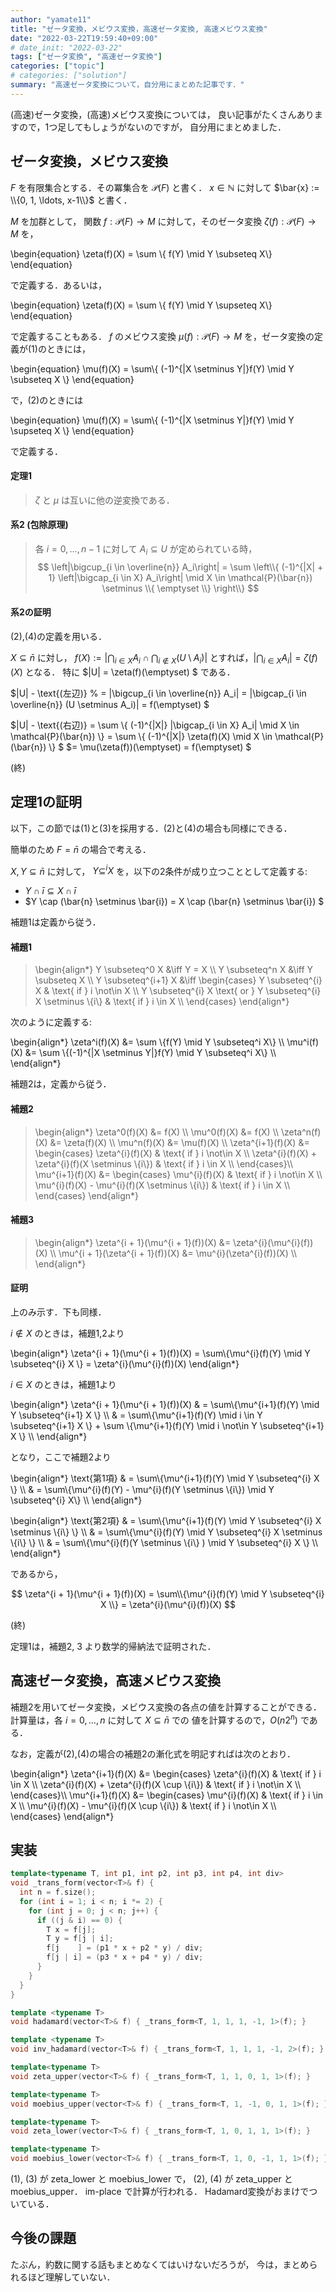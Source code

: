 ```yaml
---
author: "yamate11"
title: "ゼータ変換，メビウス変換，高速ゼータ変換, 高速メビウス変換"
date: "2022-03-22T19:59:40+09:00"
# date_init: "2022-03-22"
tags: ["ゼータ変換", "高速ゼータ変換"]
categories: ["topic"]
# categories: ["solution"]
summary: "高速ゼータ変換について，自分用にまとめた記事です．"
---
```


(高速)ゼータ変換，(高速)メビウス変換については，
良い記事がたくさんありますので，1つ足してもしょうがないのですが，
自分用にまとめました．

## ゼータ変換，メビウス変換

$F$ を有限集合とする．その冪集合を $\mathcal{P}(F)$ と書く．
$x \in \mathbb{N}$ に対して $\bar{x} := \\{0, 1, \ldots, x-1\\}$ と書く．

$M$ を加群として，
関数 $f: \mathcal{P}(F) \to M$ に対して，そのゼータ変換
$\zeta(f): \mathcal{P}(F) \to M$ を，

\begin{equation}
\zeta(f)(X) = \sum \\{ f(Y) \mid Y \subseteq X\\}
\end{equation}

で定義する．あるいは，

\begin{equation}
\zeta(f)(X) = \sum \\{ f(Y) \mid Y \supseteq X\\}
\end{equation}

で定義することもある．
$f$ のメビウス変換 $\mu(f): \mathcal{P}(F) \to M$
を，ゼータ変換の定義が(1)のときには，

\begin{equation}
\mu(f)(X) = \sum\\{ (-1)^{|X \setminus Y|}f(Y) \mid Y \subseteq X \\}
\end{equation}

で，(2)のときには

\begin{equation}
\mu(f)(X) = \sum\\{ (-1)^{|X \setminus Y|}f(Y) \mid Y \supseteq X \\}
\end{equation}

で定義する．

#### 定理1

> $\zeta$ と $\mu$ は互いに他の逆変換である．

#### 系2 (包除原理)

> 各 $i = 0, \ldots, n-1$ に対して $A_i \subseteq U$ が定められている時，
  $$ \left|\bigcup_{i \in \overline{n}} A_i\right| =
     \sum \left\\{ (-1)^{|X| + 1} \left|\bigcap_{i \in X} A_i\right| \mid X \in \mathcal{P}(\bar{n}) \setminus \\{ \emptyset \\} \right\\} $$

#### 系2の証明

(2),(4)の定義を用いる．

$X \subseteq \bar{n}$ に対し，
$f(X) := |\bigcap_{i \in X} A_i \cap \bigcap_{i \not\in X} (U \setminus A_i)|$
とすれば，$|\bigcap_{i \in X} A_i| = \zeta(f)(X)$ となる．
特に $|U| = \zeta(f)(\emptyset) $ である．

$|U| - \text{(左辺)} % = |\bigcup_{i \in \overline{n}} A_i|
= |\bigcap_{i \in \overline{n}} (U \setminus A_i)|
= f(\emptyset)
$

$|U| - \text{(右辺)} = 
   \sum \\{ (-1)^{|X|} |\bigcap_{i \in X} A_i| \mid X \in \mathcal{P}(\bar{n}) \\} 
= \sum \\{ (-1)^{|X|} \zeta(f)(X) \mid X \in \mathcal{P}(\bar{n}) \\}
$ $= \mu(\zeta(f))(\emptyset)
= f(\emptyset)
$

(終)

## 定理1の証明

以下，この節では(1)と(3)を採用する．(2)と(4)の場合も同様にできる．

簡単のため $F = \bar{n}$ の場合で考える．

$X, Y \subseteq \bar{n}$ に対して，
$Y\subseteq^i X$ を，以下の2条件が成り立つこととして定義する:

* $Y \cap \bar{i} \subseteq X \cap \bar{i}$
* $Y \cap (\bar{n} \setminus \bar{i}) =
   X \cap (\bar{n} \setminus \bar{i})
  $

補題1は定義から従う．

#### 補題1

> \begin{align*}
  Y \subseteq^0 X &\iff Y = X \\\\
  Y \subseteq^n X &\iff Y \subseteq X \\\\
  Y \subseteq^{i+1} X &\iff \begin{cases}
    Y \subseteq^{i} X & \text{ if } i \not\in X \\\\
    Y \subseteq^{i} X \text{ or } Y \subseteq^{i} X \setminus \\{i\\}
    & \text{ if } i \in X \\\\
  \end{cases}
\end{align*}

次のように定義する:

\begin{align*}
\zeta^i(f)(X) &= \sum \\{f(Y) \mid Y \subseteq^i X\\} \\\\
\mu^i(f)(X) &= \sum \\{(-1)^{|X \setminus Y|}f(Y) \mid Y \subseteq^i X\\} \\\\
\end{align*}

補題2は，定義から従う．

#### 補題2

> \begin{align*}
  \zeta^0(f)(X) &= f(X) \\\\ \mu^0(f)(X) &= f(X) \\\\
  \zeta^n(f)(X) &= \zeta(f)(X) \\\\ \mu^n(f)(X) &= \mu(f)(X) \\\\
  \zeta^{i+1}(f)(X) &= \begin{cases}
    \zeta^{i}(f)(X) & \text{ if } i \not\in X \\\\
    \zeta^{i}(f)(X) + \zeta^{i}(f)(X \setminus \\{i\\}) & \text{ if } i \in X \\\\
  \end{cases}\\\\
  \mu^{i+1}(f)(X) &= \begin{cases}
    \mu^{i}(f)(X) & \text{ if } i \not\in X \\\\
    \mu^{i}(f)(X) - \mu^{i}(f)(X \setminus \\{i\\}) & \text{ if } i \in X \\\\
  \end{cases}
\end{align*}

#### 補題3

> \begin{align*}
\zeta^{i + 1}(\mu^{i + 1}(f))(X) &= \zeta^{i}(\mu^{i}(f))(X) \\\\
\mu^{i + 1}(\zeta^{i + 1}(f))(X) &= \mu^{i}(\zeta^{i}(f))(X) \\\\
\end{align*}

#### 証明

上のみ示す．下も同様．

$i \not\in X$ のときは，補題1,2より

\begin{align*}
\zeta^{i + 1}(\mu^{i + 1}(f))(X)
= \sum\\{\mu^{i}(f)(Y) \mid Y \subseteq^{i} X \\} 
= \zeta^{i}(\mu^{i}(f))(X)
\end{align*}

$i \in X$ のときは，補題1より

\begin{align*}
\zeta^{i + 1}(\mu^{i + 1}(f))(X)
& = \sum\\{\mu^{i+1}(f)(Y) \mid Y \subseteq^{i+1} X \\} \\\\
& = \sum\\{\mu^{i+1}(f)(Y) \mid i \in Y \subseteq^{i+1} X \\}
  \+ \sum \\{\mu^{i+1}(f)(Y) \mid i \not\in Y \subseteq^{i+1} X \\} \\\\
\end{align*}

となり，ここで補題2より

\begin{align*}
\text{第1項}
& = \sum\\{\mu^{i+1}(f)(Y) \mid Y \subseteq^{i} X \\} \\\\
& = \sum\\{\mu^{i}(f)(Y) - \mu^{i}(f)(Y \setminus \\{i\\})
           \mid Y \subseteq^{i} X\\} \\\\
\end{align*}

\begin{align*}
\text{第2項}
& = \sum\\{\mu^{i+1}(f)(Y) \mid Y \subseteq^{i} X \setminus \\{i\\} \\} \\\\
& = \sum\\{\mu^{i}(f)(Y) \mid Y \subseteq^{i} X \setminus \\{i\\} \\} \\\\
& = \sum\\{\mu^{i}(f)(Y \setminus \\{i\\} ) \mid Y \subseteq^{i} X \\} \\\\
\end{align*}

であるから，

$$
\zeta^{i + 1}(\mu^{i + 1}(f))(X) = 
\sum\\{\mu^{i}(f)(Y) \mid  Y \subseteq^{i} X \\}
= \zeta^{i}(\mu^{i}(f))(X)
$$

(終)

定理1は，補題2, 3 より数学的帰納法で証明された．

## 高速ゼータ変換，高速メビウス変換

補題2を用いてゼータ変換，メビウス変換の各点の値を計算することができる．
計算量は，各 $i = 0, \ldots, n$ に対して $X \subseteq \bar{n}$ での
値を計算するので，$O(n 2^n)$ である．

なお，定義が(2),(4)の場合の補題2の漸化式を明記すればは次のとおり．

\begin{align*}
  \zeta^{i+1}(f)(X) &= \begin{cases}
    \zeta^{i}(f)(X) & \text{ if } i \in X \\\\
    \zeta^{i}(f)(X) + \zeta^{i}(f)(X \cup \\{i\\}) & \text{ if } i \not\in X \\\\
  \end{cases}\\\\
  \mu^{i+1}(f)(X) &= \begin{cases}
    \mu^{i}(f)(X) & \text{ if } i \in X \\\\
    \mu^{i}(f)(X) - \mu^{i}(f)(X \cup \\{i\\}) & \text{ if } i \not\in X \\\\
  \end{cases}
\end{align*}

## 実装

```cpp
template<typename T, int p1, int p2, int p3, int p4, int div>
void _trans_form(vector<T>& f) {
  int n = f.size();
  for (int i = 1; i < n; i *= 2) {
    for (int j = 0; j < n; j++) {
      if ((j & i) == 0) {
        T x = f[j];
        T y = f[j | i];
        f[j    ] = (p1 * x + p2 * y) / div;
        f[j | i] = (p3 * x + p4 * y) / div;
      }
    }
  }
}

template <typename T>
void hadamard(vector<T>& f) { _trans_form<T, 1, 1, 1, -1, 1>(f); }

template <typename T>
void inv_hadamard(vector<T>& f) { _trans_form<T, 1, 1, 1, -1, 2>(f); }

template<typename T>
void zeta_upper(vector<T>& f) { _trans_form<T, 1, 1, 0, 1, 1>(f); }

template<typename T>
void moebius_upper(vector<T>& f) { _trans_form<T, 1, -1, 0, 1, 1>(f); }

template<typename T>
void zeta_lower(vector<T>& f) { _trans_form<T, 1, 0, 1, 1, 1>(f); }

template<typename T>
void moebius_lower(vector<T>& f) { _trans_form<T, 1, 0, -1, 1, 1>(f); }
```

(1), (3) が zeta_lower と moebius_lower で，
(2), (4) が zeta_upper と moebius_upper．
im-place で計算が行われる．
Hadamard変換がおまけでついている．

## 今後の課題

たぶん，約数に関する話もまとめなくてはいけないだろうが，
今は，まとめられるほど理解していない．
